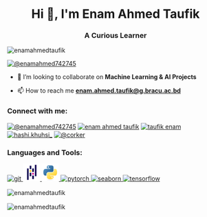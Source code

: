 
<h1 align="center">Hi 👋, I'm Enam Ahmed Taufik</h1>
<h3 align="center">A Curious Learner</h3>

<p align="left"> <img src="https://komarev.com/ghpvc/?username=enamahmedtaufik&label=Profile%20views&color=0e75b6&style=flat" alt="enamahmedtaufik" /> </p>
<p align="left"> <a href="https://twitter.com/@enamahmed742745" target="blank"><img src="https://img.shields.io/twitter/follow/@enamahmed742745?logo=twitter&style=for-the-badge" alt="@enamahmed742745" /></a> </p>

<!-- - 🔭 I’m currently working on **Data Analysis**

- 🌱 I’m currently learning **Python's Library** -->

- 👯 I’m looking to collaborate on **Machine Learning & AI Projects**

<!-- - 🤝 I’m looking for help with **Data Analysis on ML**
 -->
- 📫 How to reach me **enam.ahmed.taufik@g.bracu.ac.bd**

<h3 align="left">Connect with me:</h3>
<p align="left">
<a href="https://twitter.com/@enamahmed742745" target="blank"><img align="center" src="https://raw.githubusercontent.com/rahuldkjain/github-profile-readme-generator/master/src/images/icons/Social/twitter.svg" alt="@enamahmed742745" height="30" width="40" /></a>
<a href="https://kaggle.com/enam ahmed taufik" target="blank"><img align="center" src="https://raw.githubusercontent.com/rahuldkjain/github-profile-readme-generator/master/src/images/icons/Social/kaggle.svg" alt="enam ahmed taufik" height="30" width="40" /></a>
<a href="https://fb.com/taufik enam" target="blank"><img align="center" src="https://raw.githubusercontent.com/rahuldkjain/github-profile-readme-generator/master/src/images/icons/Social/facebook.svg" alt="taufik enam" height="30" width="40" /></a>
<a href="https://instagram.com/hashi.khuhsi_" target="blank"><img align="center" src="https://raw.githubusercontent.com/rahuldkjain/github-profile-readme-generator/master/src/images/icons/Social/instagram.svg" alt="hashi.khuhsi_" height="30" width="40" /></a>
<a href="https://www.hackerrank.com/@corker" target="blank"><img align="center" src="https://raw.githubusercontent.com/rahuldkjain/github-profile-readme-generator/master/src/images/icons/Social/hackerrank.svg" alt="@corker" height="30" width="40" /></a>
</p>

<h3 align="left">Languages and Tools:</h3>
<p align="left"> <a href="https://git-scm.com/" target="_blank" rel="noreferrer"> <img src="https://www.vectorlogo.zone/logos/git-scm/git-scm-icon.svg" alt="git" width="40" height="40"/> </a> <a href="https://pandas.pydata.org/" target="_blank" rel="noreferrer"> <img src="https://raw.githubusercontent.com/devicons/devicon/2ae2a900d2f041da66e950e4d48052658d850630/icons/pandas/pandas-original.svg" alt="pandas" width="40" height="40"/> </a> <a href="https://www.python.org" target="_blank" rel="noreferrer"> <img src="https://raw.githubusercontent.com/devicons/devicon/master/icons/python/python-original.svg" alt="python" width="40" height="40"/> </a> <a href="https://pytorch.org/" target="_blank" rel="noreferrer"> <img src="https://www.vectorlogo.zone/logos/pytorch/pytorch-icon.svg" alt="pytorch" width="40" height="40"/> </a> <a href="https://seaborn.pydata.org/" target="_blank" rel="noreferrer"> <img src="https://seaborn.pydata.org/_images/logo-mark-lightbg.svg" alt="seaborn" width="40" height="40"/> </a> <a href="https://www.tensorflow.org" target="_blank" rel="noreferrer"> <img src="https://www.vectorlogo.zone/logos/tensorflow/tensorflow-icon.svg" alt="tensorflow" width="40" height="40"/> </a> </p>

<p><img align="center" src="https://github-readme-stats.vercel.app/api/top-langs?username=enamahmedtaufik&show_icons=true&locale=en&layout=compact" alt="enamahmedtaufik" /></p>

<p><img align="center" src="https://github-readme-streak-stats.herokuapp.com/?user=enamahmedtaufik&" alt="enamahmedtaufik" /></p>


